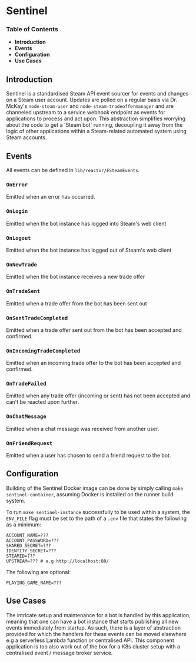 # Sentinel

### **Table of Contents**
- **Introduction**
- **Events**
- **Configuration**
- **Use Cases**

## Introduction

Sentinel is a standardised Steam API event sourcer for events and changes on a Steam user account. Updates are polled on a regular basis via Dr. McKay's `node-steam-user` and `node-steam-tradeoffermanager` and are channeled upstream to a service webhook endpoint as events for applications to process and act upon. This abstraction simplifies worrying about the code to get a 'Steam bot' running, decoupling it away from the logic of other applications within a Steam-related automated system using Steam accounts.

## Events
All events can be defined in `lib/reactor/ESteamEvents`.

### `OnError`
Emitted when an error has occurred.
### `OnLogin`
Emitted when the bot instance has logged into Steam's web client

### `OnLogout`
Emitted when the bot instance has logged out of Steam's web client

### `OnNewTrade`
Emitted when the bot instance receives a new trade offer

### `OnTradeSent`
Emitted when a trade offer from the bot has been sent out

### `OnSentTradeCompleted`
Emitted when a trade offer sent out from the bot has been accepted and confirmed.

### `OnIncomingTradeCompleted`
Emitted when an incoming trade offer to the bot has been accepted and confirmed.

### `OnTradeFailed`
Emitted when any trade offer (incoming or sent) has not been accepted and can't be reacted upon further.

### `OnChatMessage`
Emitted when a chat message was received from another user.

### `OnFriendRequest`
Emitted when a user has chosen to send a friend request to the bot.


## Configuration

Building of the Sentinel Docker image can be done by simply calling `make sentinel-container`, assuming Docker is installed on the runner build system.

To run `make sentinel-instance` successfully to be used within a system, the `ENV_FILE` flag must be set to the path of a `.env` file that states the following as a minimum:

    ACCOUNT_NAME=???
    ACCOUNT_PASSWORD=???
    SHARED_SECRET=???
    IDENTITY_SECRET=???
    STEAMID=???
    UPSTREAM=??? # e.g http://localhost:80/

The following are optional:

    PLAYING_GAME_NAME=???


## Use Cases

The intricate setup and maintenance for a bot is handled by this application, meaning that one can have a bot instance that starts publishing all new events immediately from startup. As such, there is a layer of abstraction provided for which the handlers for these events can be moved elsewhere e.g a serverless Lambda function or centralised API. This component application is too also work out of the box for a K8s cluster setup with a centralised event / message broker service.